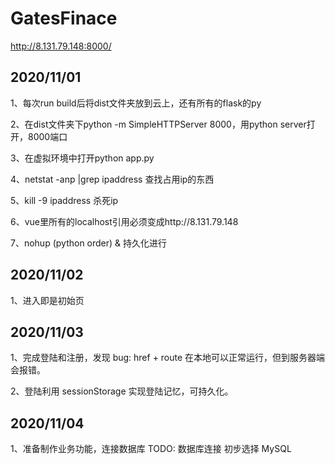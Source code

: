 # GatesFinace

http://8.131.79.148:8000/

## 2020/11/01

1、每次run build后将dist文件夹放到云上，还有所有的flask的py

2、在dist文件夹下python -m SimpleHTTPServer 8000，用python server打开，8000端口

3、在虚拟环境中打开python app.py

4、netstat -anp |grep ipaddress 查找占用ip的东西

5、kill -9 ipaddress 杀死ip

6、vue里所有的localhost引用必须变成http://8.131.79.148

7、nohup (python order) & 持久化进行

## 2020/11/02

1、进入即是初始页

## 2020/11/03

1、完成登陆和注册，发现 bug: href + route 在本地可以正常运行，但到服务器端会报错。

2、登陆利用 sessionStorage 实现登陆记忆，可持久化。

## 2020/11/04

1、准备制作业务功能，连接数据库
TODO: 数据库连接 初步选择 MySQL
